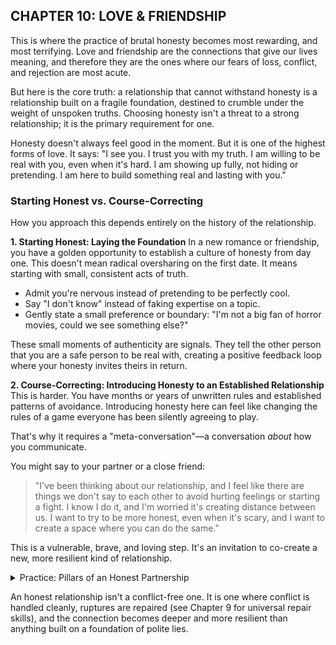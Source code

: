 ## CHAPTER 10: LOVE & FRIENDSHIP

This is where the practice of brutal honesty becomes most rewarding, and most terrifying. Love and friendship are the connections that give our lives meaning, and therefore they are the ones where our fears of loss, conflict, and rejection are most acute.

But here is the core truth: a relationship that cannot withstand honesty is a relationship built on a fragile foundation, destined to crumble under the weight of unspoken truths. Choosing honesty isn't a threat to a strong relationship; it is the primary requirement for one.

Honesty doesn't always feel good in the moment. But it is one of the highest forms of love. It says: "I see you. I trust you with my truth. I am willing to be real with you, even when it's hard. I am showing up fully, not hiding or pretending. I am here to build something real and lasting with you."

### Starting Honest vs. Course-Correcting

How you approach this depends entirely on the history of the relationship.

**1. Starting Honest: Laying the Foundation**
In a new romance or friendship, you have a golden opportunity to establish a culture of honesty from day one. This doesn't mean radical oversharing on the first date. It means starting with small, consistent acts of truth.

*   Admit you're nervous instead of pretending to be perfectly cool.
*   Say "I don't know" instead of faking expertise on a topic.
*   Gently state a small preference or boundary: "I'm not a big fan of horror movies, could we see something else?"

These small moments of authenticity are signals. They tell the other person that you are a safe person to be real with, creating a positive feedback loop where your honesty invites theirs in return.

**2. Course-Correcting: Introducing Honesty to an Established Relationship**
This is harder. You have months or years of unwritten rules and established patterns of avoidance. Introducing honesty here can feel like changing the rules of a game everyone has been silently agreeing to play.

That's why it requires a "meta-conversation"—a conversation *about* how you communicate.

You might say to your partner or a close friend:
> "I've been thinking about our relationship, and I feel like there are things we don't say to each other to avoid hurting feelings or starting a fight. I know I do it, and I'm worried it's creating distance between us. I want to try to be more honest, even when it's scary, and I want to create a space where you can do the same."

This is a vulnerable, brave, and loving step. It's an invitation to co-create a new, more resilient kind of relationship.

<details>
<summary>Practice: Pillars of an Honest Partnership</summary>

*   **Boundary Articulation:** Boundaries are an honest form of self-love. Clearly and kindly stating your limits (e.g., "I need some quiet time to decompress after work") is not selfish. It is providing a user manual for how to love and respect you effectively. **Your task: Write down one boundary you need to communicate to a loved one this week.**
*   **Desire Statements:** Expressing needs is an honest act of trust. No one is a mind reader. Saying "I need more help around the house" or "I need to feel more desired by you" is a gift. It replaces your partner's guesswork with a clear path to success. **Your task: Formulate one 'I need...' statement for a key relationship.**
*   **Investment Statements:** Saying "This isn't working for me" is an honest investment in the future. Whether it's a dynamic in a friendship or a recurring argument—speaking up when something isn't working is the first and only step to fixing it. Silence is a vote for the status quo. **Your task: Identify one area where silence is costing you and script an opening line to address it.**

</details>

An honest relationship isn't a conflict-free one. It is one where conflict is handled cleanly, ruptures are repaired (see Chapter 9 for universal repair skills), and the connection becomes deeper and more resilient than anything built on a foundation of polite lies. 